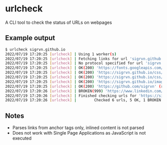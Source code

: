 # urlcheck

A CLI tool to check the status of URLs on webpages

## Example output
```bash
$ urlcheck sigrvn.github.io
2022/07/19 17:20:25 [urlcheck] | Using 1 worker(s)
2022/07/19 17:20:25 [urlcheck] | Fetching links for url 'sigrvn.github.io'
2022/07/19 17:20:25 [urlcheck] | No protocol specified for url 'sigrvn.github.io', assuming HTTPS
2022/07/19 17:20:25 [urlcheck] | OK(200) 'https://fonts.googleapis.com/css?family=Raleway:400,300,600' (response time: 98.541623ms)
2022/07/19 17:20:25 [urlcheck] | OK(200) 'https://sigrvn.github.io/css/normalize.css' (response time: 23.542996ms)
2022/07/19 17:20:25 [urlcheck] | OK(200) 'https://sigrvn.github.io/css/skeleton.css' (response time: 21.294966ms)
2022/07/19 17:20:25 [urlcheck] | OK(200) 'https://sigrvn.github.io/images/favicon.png' (response time: 26.192488ms)
2022/07/19 17:20:25 [urlcheck] | OK(200) 'https://github.com/sigrvn' (response time: 305.759456ms)
2022/07/19 17:20:26 [urlcheck] | BROKEN(999) 'https://www.linkedin.com/in/arveen-emdad/' (response time: 434.756577ms)
2022/07/19 17:20:26 [urlcheck] | Finished checking urls for 'https://sigrvn.github.io' in 910.088106ms.
2022/07/19 17:20:26 [urlcheck] |        Checked 6 urls, 5 OK, 1 BROKEN
```

## Notes

* Parses links from anchor tags only, inlined content is not parsed
* Does not work with Single Page Applications as JavaScript is not executed
